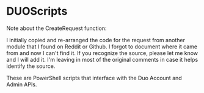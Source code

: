 # DUOScripts


Note about the CreateRequest function:

I initially copied and re-arranged the code for the request from another module that I found on Reddit or Github. I forgot to document where it came from and now I can't find it. If you recognize the source, please let me know and I will add it. I'm leaving in most of the original comments in case it helps identify the source.


These are PowerShell scripts that interface with the Duo Account and Admin APIs.
